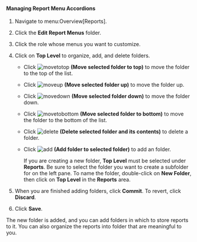 #### Managing Report Menu Accordions

1.  Navigate to menu:Overview\[Reports\].

2.  Click the **Edit Report Menus** folder.

3.  Click the role whose menus you want to customize.

4.  Click on **Top Level** to organize, add, and delete folders.

      - Click ![movetotop](../images/movetotop.png) **(Move selected
        folder to top)** to move the folder to the top of the list.

      - Click ![moveup](../images/moveup.png) **(Move selected folder
        up)** to move the folder up.

      - Click ![movedown](../images/movedown.png) **(Move selected folder
        down)** to move the folder down.

      - Click ![movetobottom](../images/movetobottom.png) **(Move selected
        folder to bottom)** to move the folder to the bottom of the
        list.

      - Click ![delete](../images/delete.png) **(Delete selected folder
        and its contents)** to delete a folder.

      - Click ![add](../images/add.png) **(Add folder to selected
        folder)** to add an folder.

        <div class="note">

        If you are creating a new folder, **Top Level** must be selected
        under **Reports**. Be sure to select the folder you want to
        create a subfolder for on the left pane. To name the folder,
        double-click on **New Folder**, then click on **Top Level** in
        the **Reports** area.

        </div>

5.  When you are finished adding folders, click **Commit**. To revert,
    click **Discard**.

6.  Click **Save**.

The new folder is added, and you can add folders in which to store
reports to it. You can also organize the reports into folder that are
meaningful to you.
